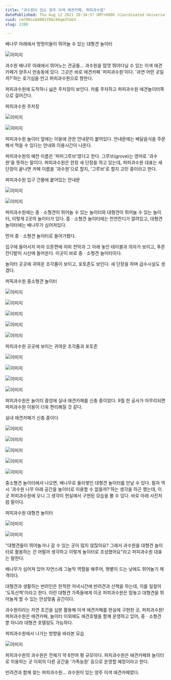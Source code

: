 ```yaml
---
title: "과수원이 있는 양주 이색 애견카페, 퍼피과수원"
datePublished: Thu Aug 12 2021 20:34:57 GMT+0000 (Coordinated Universal Time)
cuid: cm700sx84001f08i94qm3feb3
slug: 2208

---
```



배나무 아래에서 멍멍이들이 뛰어놀 수 있는 대형견 놀이터

![이미지](https://cdn.hashnode.com/res/hashnode/image/upload/v1739250373028/c6624abb-6547-4479-8a4a-2b712ab322ee.jpeg)

과수원 배나무 아래에서 뛰어노는 견공들... 과수원을 맘껏 뛰어다닐 수 있는 이색 애견카페가 양주시 만송동에 있다. 그곳은 바로 애견카페 '퍼피과수원'이다. '과연 어떤 곳일까?'하는 호기심을 안고 퍼피과수원으로 향한다.

퍼피과수원에 도착하니 넓은 주차장이 보인다. 차를 주차하고 퍼피과수원 애견놀이터쪽으로 걸어간다.

퍼피과수원 주차장

![이미지](https://cdn.hashnode.com/res/hashnode/image/upload/v1739250375725/5ec70e1a-2244-480d-aee1-08688b22b4c0.jpeg)

![이미지](https://cdn.hashnode.com/res/hashnode/image/upload/v1739250378640/081ebc7d-38c5-4724-a7f1-2973d824aff1.jpeg)

퍼피과수원 놀이터 앞에는 이용에 관한 안내문이 붙어있다. 안내문에는 배달음식을 주문해서 먹을 수 있다는 안내와 이용시간이 나온다.

퍼피과수원의 예전 이름은 '퍼피그루브'였다고 한다. 그루브(grove)는 영어로 '과수원'을 뜻하는 말이다. 퍼피과수원은 한창 새 단장을 하고 있는데, 퍼피과수원 대표는 새 단장이 끝나면 카페 이름을 '과수원'으로 할지, '그루브'로 할지 고민 중이라고 한다.

퍼피과수원 입구 건물에 붙어있는 안내문

![이미지](https://cdn.hashnode.com/res/hashnode/image/upload/v1739250380834/458606a4-4422-43f0-8a9e-ff6bdc08b5b3.jpeg)

![이미지](https://cdn.hashnode.com/res/hashnode/image/upload/v1739250383596/8e8ba52d-dfc0-4446-945a-de474248152b.jpeg)

퍼피과수원에는 중ㆍ소형견이 뛰어놀 수 있는 놀이터와 대형견이 뛰어놀 수 있는 놀이터, 이렇게 2곳의 놀이터가 있다. 중ㆍ소형견 놀이터에는 천연잔디가 깔려있고, 대형견 놀이터에는 배나무가 심어져있다.

먼저 중ㆍ소형견 놀이터로 들어가봤다.

입구에 들어서자 마자 오른편에 야외 천막과 그 아래 놓인 테이블과 의자가 보이고, 푸른 잔디밭이 시선에 들어온다. 이곳이 바로 중ㆍ소형견 놀이터이다.

놀이터 곳곳에 귀여운 조각품이 보이고, 포토존도 보인다. 새 단장을 하며 급수시설도 생겼다.

퍼픽과수원 중소형견 놀이터

![이미지](https://cdn.hashnode.com/res/hashnode/image/upload/v1739250386727/5700668a-7616-471b-99b3-29f9827f4a26.jpeg)

![이미지](https://cdn.hashnode.com/res/hashnode/image/upload/v1739250389848/5d47ca1b-a8df-4570-a583-5c95218afc9f.jpeg)

![이미지](https://cdn.hashnode.com/res/hashnode/image/upload/v1739250392725/e9235e5a-a1e2-4731-a69f-62b9622526ed.jpeg)

![이미지](https://cdn.hashnode.com/res/hashnode/image/upload/v1739250396636/0a716f44-caf7-4778-96fa-b6b932ffd96c.jpeg)

![이미지](https://cdn.hashnode.com/res/hashnode/image/upload/v1739250399467/bb4c26b4-4bb7-4300-821a-2fb019fb977e.jpeg)

퍼피과수원 곳곳에 보이는 귀여운 조각품과 포토존

![이미지](https://cdn.hashnode.com/res/hashnode/image/upload/v1739250402254/73784c1b-3744-41c2-9958-1138e5379f2a.jpeg)

![이미지](https://cdn.hashnode.com/res/hashnode/image/upload/v1739250405373/b674e892-e50c-4ded-8dba-0fb9bb0f5e16.jpeg)

![이미지](https://cdn.hashnode.com/res/hashnode/image/upload/v1739250408540/08ad0714-1396-4c7c-a5c5-78743491a3f5.jpeg)

![이미지](https://cdn.hashnode.com/res/hashnode/image/upload/v1739250411522/a967f14c-58ae-4b78-90c2-7a5d1646c86a.jpeg)

퍼피과수원은 놀이터 중앙에 실내 애견카페를 신충 중이었다. 9월 한 공사가 마무리되면 퍼피과수원 이용이 더욱 편리해질 것 같다.

실내 애견카페가 신충 중이다

![이미지](https://cdn.hashnode.com/res/hashnode/image/upload/v1739250414451/8be7c77e-f3b8-4230-93a5-a6da84f584b4.jpeg)

![이미지](https://cdn.hashnode.com/res/hashnode/image/upload/v1739250417212/907b5ba5-f0e3-483e-b524-2d7439cd6775.jpeg)

![이미지](https://cdn.hashnode.com/res/hashnode/image/upload/v1739250419889/22385ce5-ab7b-4b73-b61b-c878acd89d2e.jpeg)

![이미지](https://cdn.hashnode.com/res/hashnode/image/upload/v1739250422625/198d24c0-02a1-4bfe-8599-66689b21d192.jpeg)

![이미지](https://cdn.hashnode.com/res/hashnode/image/upload/v1739250425269/ad0c16e2-2400-4750-b40c-a811d05f7218.jpeg)

중소형견 놀이터에서 나오면, 배나무로 둘러쌓인 대형견 놀이터를 만날 수 있다. 필자 역시 '과수원 나무 아래 공간을 놀이터로 이용할 수 없을까?'하는 생각을 하곤 했는데, 이곳 퍼피과수원에 오니 그 생각이 현실에서 구현된 모습을 볼 수 있다. 바로 아래 사진처럼 말이다.

퍼피과수원 대형견 놀이터

![이미지](https://cdn.hashnode.com/res/hashnode/image/upload/v1739250427976/32b29657-20fe-44c9-8f21-2d691ca0169d.jpeg)

![이미지](https://cdn.hashnode.com/res/hashnode/image/upload/v1739250430984/68cdb6cc-a8ae-437f-a25e-7714b3ea9c39.jpeg)

"대형견들이 뛰어놀거나 갈 수 있는 곳이 많지 않잖아요? 그래서 과수원을 대형견 놀이터로 활용하는 건 어떨까 생각하고 이렇게 놀이터로 조성했어요"라고 퍼피과수원 대표는 말한다.

배나무가 심어져 있어 자연스레 그늘막 역할을 해주어, 햇볕이 드는 낮에도 뛰어놀기 제격이다.

대형견과 생활하는 반려인은 한적한 저녁시간에 반려견과 산책을 하는데, 이를 일컬어 '도둑산책'이라고 한다. 이런 대형견 가족들에게 이곳 퍼피과수원은 맘놓고 대형견을 뛰어놀게 할 수 있는 안성맞춤 공간이다.

과수원이라는 자연 조건을 십분 활용해 이색 애견카페를 현실에 구현한 곳, 퍼피과수원! 퍼피과수원은 애견카페, 놀이터 이외에도 애견호텔을 함께 운영하고 있어, 중ㆍ소형견 뿐 아니라 대형견 호텔링도 가능하다.

퍼피과수원에서 나가는 방향을 바라본 모습

![이미지](https://cdn.hashnode.com/res/hashnode/image/upload/v1739250433697/24dded18-e59a-448b-9576-44c58b07ced8.jpeg)

퍼피과수원의 과수원은 전체가 약 6천여 평 규모이다. 퍼피과수원은 애견카페와 놀이터로 이용하는 곳 이외의 다른 공간을 '가족농원' 등으로 운영할 예정이라고 한다.

반려견과 함께 찾는 퍼피과수원... 과수원이 있는 양주 이색 애견카페였다.